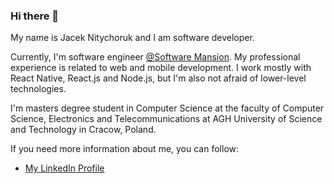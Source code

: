### Hi there 👋


My name is Jacek Nitychoruk and I am software developer.

Currently, I'm software engineer [@Software Mansion](https://swmansion.com/). My professional experience is related to web and mobile development. I work mostly with React Native, React.js and Node.js, but I'm also not afraid of lower-level technologies. 

<!-- Right now, I'm part of [Comm](https://comm.app/) developer team. -->

I'm masters degree student in Computer Science at the faculty of Computer Science, Electronics and Telecommunications at AGH University of Science and Technology in Cracow, Poland.

If you need more information about me, you can follow: 

<!-- - [My Personal Website](https://nitychor.uk) -->
- [My LinkedIn Profile](https://www.linkedin.com/in/jacek-nitychoruk/)


<!--
**def-au1t/def-au1t** is a ✨ _special_ ✨ repository because its `README.md` (this file) appears on your GitHub profile.


Here are some ideas to get you started:

- 🔭 I’m currently working on ...
- 🌱 I’m currently learning ...
- 👯 I’m looking to collaborate on ...
- 🤔 I’m looking for help with ...
- 💬 Ask me about ...
- 📫 How to reach me: ...
- 😄 Pronouns: ...
- ⚡ Fun fact: ...
-->
